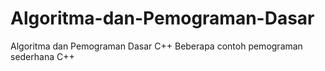 # Algoritma-dan-Pemograman-Dasar
Algoritma dan Pemograman Dasar C++
Beberapa contoh pemograman sederhana C++
